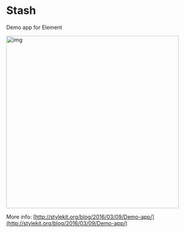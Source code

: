 # Stash
Demo app for Element

<img width="456" alt="img" src="https://dl.dropboxusercontent.com/u/2559476/demo_app_30fps_full_smaller_size.gif">  


More info:
[http://stylekit.org/blog/2016/03/09/Demo-app/](http://stylekit.org/blog/2016/03/09/Demo-app/) 
